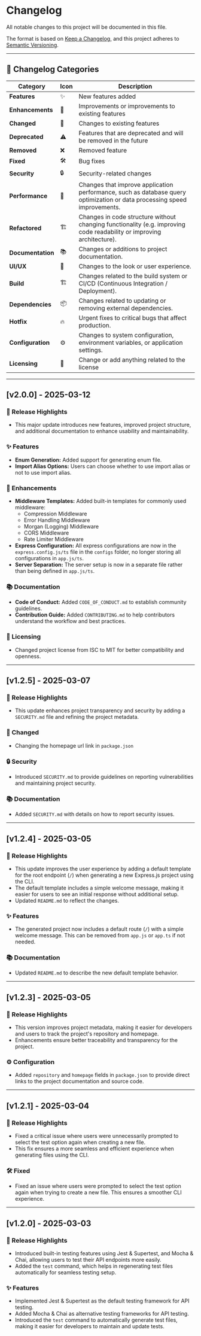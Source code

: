 # Changelog

All notable changes to this project will be documented in this file.

The format is based on [Keep a Changelog](https://keepachangelog.com/en/1.1.0/),
and this project adheres to [Semantic Versioning](https://semver.org/spec/v2.0.0.html).

---

## 📌 Changelog Categories

| Category          | Icon | Description                                                                                                              |
| ----------------- | ---- | ------------------------------------------------------------------------------------------------------------------------ |
| **Features**      | ✨   | New features added                                                                                                       |
| **Enhancements**  | 🔧   | Improvements or improvements to existing features                                                                        |
| **Changed**       | 🔄   | Changes to existing features                                                                                             |
| **Deprecated**    | ⚠️   | Features that are deprecated and will be removed in the future                                                           |
| **Removed**       | ❌   | Removed feature                                                                                                          |
| **Fixed**         | 🛠    | Bug fixes                                                                                                                |
| **Security**      | 🔒   | Security-related changes                                                                                                 |
| **Performance**   | 🚀   | Changes that improve application performance, such as database query optimization or data processing speed improvements. |
| **Refactored**    | 🏗    | Changes in code structure without changing functionality (e.g. improving code readability or improving architecture).    |
| **Documentation** | 📚   | Changes or additions to project documentation.                                                                           |
| **UI/UX**         | 🎨   | Changes to the look or user experience.                                                                                  |
| **Build**         | 🏗    | Changes related to the build system or CI/CD (Continuous Integration / Deployment).                                      |
| **Dependencies**  | 📦   | Changes related to updating or removing external dependencies.                                                           |
| **Hotfix**        | 🔥   | Urgent fixes to critical bugs that affect production.                                                                    |
| **Configuration** | ⚙️   | Changes to system configuration, environment variables, or application settings.                                         |
| **Licensing**     | 📝   | Change or add anything related to the license                                                                            |

---

## [v2.0.0] - 2025-03-12

### 🚀 Release Highlights

- This major update introduces new features, improved project structure, and additional documentation to enhance usability and maintainability.

### ✨ Features

- **Enum Generation:** Added support for generating enum file.
- **Import Alias Options:** Users can choose whether to use import alias or not to use import alias.

### 🔧 Enhancements

- **Middleware Templates:** Added built-in templates for commonly used middleware:
  - Compression Middleware
  - Error Handling Middleware
  - Morgan (Logging) Middleware
  - CORS Middleware
  - Rate Limiter Middleware
- **Express Configuration:** All express configurations are now in the `express.config.js/ts` file in the `configs` folder, no longer storing all configurations in `app.js/ts`.
- **Server Separation:** The server setup is now in a separate file rather than being defined in `app.js/ts`.

### 📚 Documentation

- **Code of Conduct:** Added `CODE_OF_CONDUCT.md` to establish community guidelines.
- **Contribution Guide:** Added `CONTRIBUTING.md` to help contributors understand the workflow and best practices.

### 📝 Licensing

- Changed project license from ISC to MIT for better compatibility and openness.

---

## [v1.2.5] - 2025-03-07

### 🚀 Release Highlights

- This update enhances project transparency and security by adding a `SECURITY.md` file and refining the project metadata.

### 🔄 Changed

- Changing the homepage url link in `package.json`

### 🔒 Security

- Introduced `SECURITY.md` to provide guidelines on reporting vulnerabilities and maintaining project security.

### 📚 Documentation

- Added `SECURITY.md` with details on how to report security issues.

---

## [v1.2.4] - 2025-03-05

### 🚀 Release Highlights

- This update improves the user experience by adding a default template for the root endpoint (`/`) when generating a new Express.js project using the CLI.
- The default template includes a simple welcome message, making it easier for users to see an initial response without additional setup.
- Updated `README.md` to reflect the changes.

### ✨ Features

- The generated project now includes a default route (`/`) with a simple welcome message. This can be removed from `app.js` or `app.ts` if not needed.

### 📚 Documentation

- Updated `README.md` to describe the new default template behavior.

---

## [v1.2.3] - 2025-03-05

### 🚀 Release Highlights

- This version improves project metadata, making it easier for developers and users to track the project's repository and homepage.
- Enhancements ensure better traceability and transparency for the project.

### ⚙️ Configuration

- Added `repository` and `homepage` fields in `package.json` to provide direct links to the project documentation and source code.

---

## [v1.2.1] - 2025-03-04

### 🚀 Release Highlights

- Fixed a critical issue where users were unnecessarily prompted to select the test option again when creating a new file.
- This fix ensures a more seamless and efficient experience when generating files using the CLI.

### 🛠 Fixed

- Fixed an issue where users were prompted to select the test option again when trying to create a new file. This ensures a smoother CLI experience.

---

## [v1.2.0] - 2025-03-03

### 🚀 Release Highlights

- Introduced built-in testing features using Jest & Supertest, and Mocha & Chai, allowing users to test their API endpoints more easily.
- Added the `test` command, which helps in regenerating test files automatically for seamless testing setup.

### ✨ Features

- Implemented Jest & Supertest as the default testing framework for API testing.
- Added Mocha & Chai as alternative testing frameworks for API testing.
- Introduced the `test` command to automatically generate test files, making it easier for developers to maintain and update tests.
